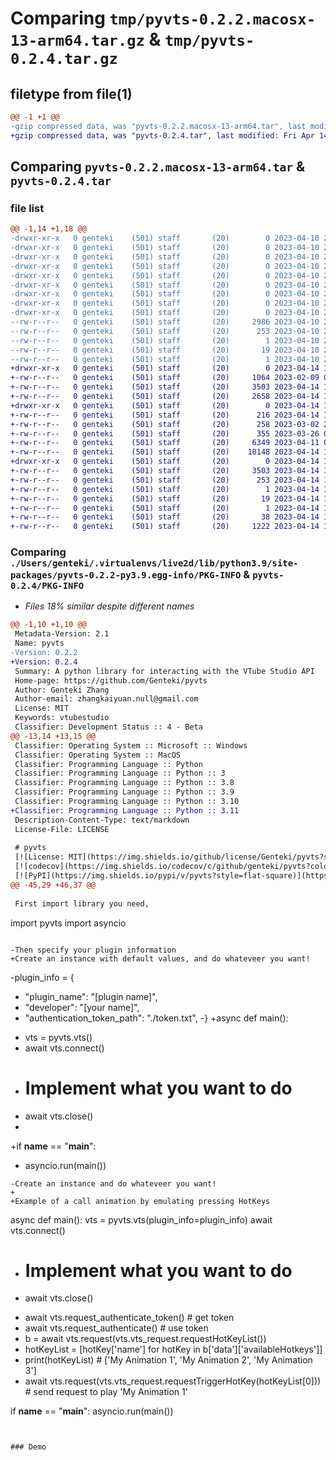 # Comparing `tmp/pyvts-0.2.2.macosx-13-arm64.tar.gz` & `tmp/pyvts-0.2.4.tar.gz`

## filetype from file(1)

```diff
@@ -1 +1 @@
-gzip compressed data, was "pyvts-0.2.2.macosx-13-arm64.tar", last modified: Mon Apr 10 22:16:39 2023, max compression
+gzip compressed data, was "pyvts-0.2.4.tar", last modified: Fri Apr 14 15:39:51 2023, max compression
```

## Comparing `pyvts-0.2.2.macosx-13-arm64.tar` & `pyvts-0.2.4.tar`

### file list

```diff
@@ -1,14 +1,18 @@
-drwxr-xr-x   0 genteki    (501) staff       (20)        0 2023-04-10 22:16:39.198736 ./
-drwxr-xr-x   0 genteki    (501) staff       (20)        0 2023-04-10 22:16:39.198759 ./Users/
-drwxr-xr-x   0 genteki    (501) staff       (20)        0 2023-04-10 22:16:39.198783 ./Users/genteki/
-drwxr-xr-x   0 genteki    (501) staff       (20)        0 2023-04-10 22:16:39.198805 ./Users/genteki/.virtualenvs/
-drwxr-xr-x   0 genteki    (501) staff       (20)        0 2023-04-10 22:16:39.198829 ./Users/genteki/.virtualenvs/live2d/
-drwxr-xr-x   0 genteki    (501) staff       (20)        0 2023-04-10 22:16:39.198856 ./Users/genteki/.virtualenvs/live2d/lib/
-drwxr-xr-x   0 genteki    (501) staff       (20)        0 2023-04-10 22:16:39.198882 ./Users/genteki/.virtualenvs/live2d/lib/python3.9/
-drwxr-xr-x   0 genteki    (501) staff       (20)        0 2023-04-10 22:16:39.198950 ./Users/genteki/.virtualenvs/live2d/lib/python3.9/site-packages/
-drwxr-xr-x   0 genteki    (501) staff       (20)        0 2023-04-10 22:16:39.199900 ./Users/genteki/.virtualenvs/live2d/lib/python3.9/site-packages/pyvts-0.2.2-py3.9.egg-info/
--rw-r--r--   0 genteki    (501) staff       (20)     2986 2023-04-10 22:16:39.195509 ./Users/genteki/.virtualenvs/live2d/lib/python3.9/site-packages/pyvts-0.2.2-py3.9.egg-info/PKG-INFO
--rw-r--r--   0 genteki    (501) staff       (20)      253 2023-04-10 22:16:39.198613 ./Users/genteki/.virtualenvs/live2d/lib/python3.9/site-packages/pyvts-0.2.2-py3.9.egg-info/SOURCES.txt
--rw-r--r--   0 genteki    (501) staff       (20)        1 2023-04-10 22:16:39.195626 ./Users/genteki/.virtualenvs/live2d/lib/python3.9/site-packages/pyvts-0.2.2-py3.9.egg-info/dependency_links.txt
--rw-r--r--   0 genteki    (501) staff       (20)       19 2023-04-10 22:16:39.195767 ./Users/genteki/.virtualenvs/live2d/lib/python3.9/site-packages/pyvts-0.2.2-py3.9.egg-info/requires.txt
--rw-r--r--   0 genteki    (501) staff       (20)        1 2023-04-10 22:16:39.195844 ./Users/genteki/.virtualenvs/live2d/lib/python3.9/site-packages/pyvts-0.2.2-py3.9.egg-info/top_level.txt
+drwxr-xr-x   0 genteki    (501) staff       (20)        0 2023-04-14 15:39:51.795604 pyvts-0.2.4/
+-rw-r--r--   0 genteki    (501) staff       (20)     1064 2023-02-09 07:28:50.000000 pyvts-0.2.4/LICENSE
+-rw-r--r--   0 genteki    (501) staff       (20)     3503 2023-04-14 15:39:51.795467 pyvts-0.2.4/PKG-INFO
+-rw-r--r--   0 genteki    (501) staff       (20)     2658 2023-04-14 15:36:17.000000 pyvts-0.2.4/README.md
+drwxr-xr-x   0 genteki    (501) staff       (20)        0 2023-04-14 15:39:51.794639 pyvts-0.2.4/pyvts/
+-rw-r--r--   0 genteki    (501) staff       (20)      216 2023-04-14 15:39:43.000000 pyvts-0.2.4/pyvts/__init__.py
+-rw-r--r--   0 genteki    (501) staff       (20)      258 2023-03-02 20:34:19.000000 pyvts-0.2.4/pyvts/config.py
+-rw-r--r--   0 genteki    (501) staff       (20)      355 2023-03-26 06:13:29.000000 pyvts-0.2.4/pyvts/error.py
+-rw-r--r--   0 genteki    (501) staff       (20)     6349 2023-04-11 05:55:48.000000 pyvts-0.2.4/pyvts/vts.py
+-rw-r--r--   0 genteki    (501) staff       (20)    10148 2023-04-14 15:36:17.000000 pyvts-0.2.4/pyvts/vts_request.py
+drwxr-xr-x   0 genteki    (501) staff       (20)        0 2023-04-14 15:39:51.795254 pyvts-0.2.4/pyvts.egg-info/
+-rw-r--r--   0 genteki    (501) staff       (20)     3503 2023-04-14 15:39:51.000000 pyvts-0.2.4/pyvts.egg-info/PKG-INFO
+-rw-r--r--   0 genteki    (501) staff       (20)      253 2023-04-14 15:39:51.000000 pyvts-0.2.4/pyvts.egg-info/SOURCES.txt
+-rw-r--r--   0 genteki    (501) staff       (20)        1 2023-04-14 15:39:51.000000 pyvts-0.2.4/pyvts.egg-info/dependency_links.txt
+-rw-r--r--   0 genteki    (501) staff       (20)       19 2023-04-14 15:39:51.000000 pyvts-0.2.4/pyvts.egg-info/requires.txt
+-rw-r--r--   0 genteki    (501) staff       (20)        1 2023-04-14 15:39:51.000000 pyvts-0.2.4/pyvts.egg-info/top_level.txt
+-rw-r--r--   0 genteki    (501) staff       (20)       38 2023-04-14 15:39:51.795645 pyvts-0.2.4/setup.cfg
+-rw-r--r--   0 genteki    (501) staff       (20)     1222 2023-04-14 15:39:40.000000 pyvts-0.2.4/setup.py
```

### Comparing `./Users/genteki/.virtualenvs/live2d/lib/python3.9/site-packages/pyvts-0.2.2-py3.9.egg-info/PKG-INFO` & `pyvts-0.2.4/PKG-INFO`

 * *Files 18% similar despite different names*

```diff
@@ -1,10 +1,10 @@
 Metadata-Version: 2.1
 Name: pyvts
-Version: 0.2.2
+Version: 0.2.4
 Summary: A python library for interacting with the VTube Studio API
 Home-page: https://github.com/Genteki/pyvts
 Author: Genteki Zhang
 Author-email: zhangkaiyuan.null@gmail.com
 License: MIT
 Keywords: vtubestudio
 Classifier: Development Status :: 4 - Beta
@@ -13,14 +13,15 @@
 Classifier: Operating System :: Microsoft :: Windows
 Classifier: Operating System :: MacOS
 Classifier: Programming Language :: Python
 Classifier: Programming Language :: Python :: 3
 Classifier: Programming Language :: Python :: 3.8
 Classifier: Programming Language :: Python :: 3.9
 Classifier: Programming Language :: Python :: 3.10
+Classifier: Programming Language :: Python :: 3.11
 Description-Content-Type: text/markdown
 License-File: LICENSE
 
 # pyvts
 [![License: MIT](https://img.shields.io/github/license/Genteki/pyvts?style=flat-square)](https://opensource.org/licenses/MIT) [![issue](https://img.shields.io/github/issues/genteki/pyvts?style=flat-square)](https://github.com/Genteki/pyvts/issues) [![build](https://img.shields.io/circleci/build/github/Genteki/pyvts?style=flat-square)](https://circleci.com/gh/Genteki/pyvts)
 [![codecov](https://img.shields.io/codecov/c/github/genteki/pyvts?color=informational&style=flat-square)](https://codecov.io/gh/Genteki/pyvts)
 [![PyPI](https://img.shields.io/pypi/v/pyvts?style=flat-square)](https://pypi.org/project/pyvts/)
@@ -45,29 +46,37 @@
 
 First import library you need,
 ```
 import pyvts
 import asyncio
 ```
 
-Then specify your plugin information
+Create an instance with default values, and do whateveer you want!
 ```
-plugin_info = {
-    "plugin_name": "[plugin name]",
-    "developer": "[your name]",
-    "authentication_token_path": "./token.txt",
-}
+async def main():
+    vts = pyvts.vts()
+    await vts.connect()
+    # Implement what you want to do
+    await vts.close()
+
+if __name__ == "__main__":
+    asyncio.run(main())
 ```
-Create an instance and do whateveer you want!
+
+Example of a call animation by emulating pressing HotKeys
 ```
 async def main():
     vts = pyvts.vts(plugin_info=plugin_info)
     await vts.connect()
-    # Implement what you want to do
-    await vts.close()
+    await vts.request_authenticate_token()  # get token
+    await vts.request_authenticate()  # use token
+    b = await vts.request(vts.vts_request.requestHotKeyList())
+    hotKeyList = [hotKey['name'] for hotKey in b['data']['availableHotkeys']]
+    print(hotKeyList) # ['My Animation 1', 'My Animation 2', 'My Animation 3']
+    await vts.request(vts.vts_request.requestTriggerHotKey(hotKeyList[0])) # send request to play 'My Animation 1'
 
 if __name__ == "__main__":
     asyncio.run(main())
 ```
 
 
 ### Demo
```

